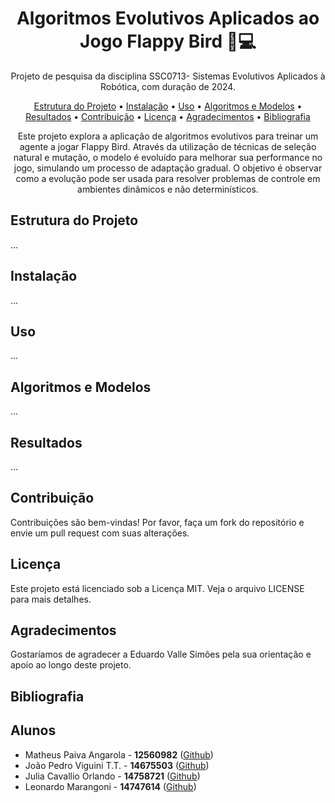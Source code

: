 <h1 align="center">Algoritmos Evolutivos Aplicados ao Jogo Flappy Bird 🦅💻</h1>
<p align="center"> Projeto de pesquisa da disciplina SSC0713- Sistemas Evolutivos Aplicados à Robótica, com duração de 2024. </p>

<p align="center">
  <a href="#estrutura-do-projeto">Estrutura do Projeto</a> • 
  <a href="#instalacao">Instalação</a> • 
  <a href="#uso">Uso</a> • 
  <a href="#algoritmos-e-modelos">Algoritmos e Modelos</a> •
  <a href="#resultados">Resultados</a> •
  <a href="#contribuindo">Contribuição</a> •
  <a href="#licenca">Licença</a> •
  <a href="#agradecimentos">Agradecimentos</a> •
  <a href="#bibliografia">Bibliografia</a>
</p>

<p align="center">
Este projeto explora a aplicação de algoritmos evolutivos para treinar um agente a jogar Flappy Bird. Através da utilização de técnicas de seleção natural e mutação, o modelo é evoluído para melhorar sua performance no jogo, simulando um processo de adaptação gradual. O objetivo é observar como a evolução pode ser usada para resolver problemas de controle em ambientes dinâmicos e não determinísticos.
</p>

## <div id="estrutura-do-projeto"></div>Estrutura do Projeto
...

## <div id="instalacao"></div>Instalação
...

## <div id="uso"></div>Uso
...

## <div id="algoritmos-e-modelos"></div>Algoritmos e Modelos
...

## <div id="resultados"></div>Resultados
...

## <div id="contributing"></div>Contribuição
Contribuições são bem-vindas! Por favor, faça um fork do repositório e envie um pull request com suas alterações.

## <div id="license"></div>Licença
Este projeto está licenciado sob a Licença MIT. Veja o arquivo LICENSE para mais detalhes.

## <div id="acknowledgements"></div>Agradecimentos
Gostaríamos de agradecer a Eduardo Valle Simões pela sua orientação e apoio ao longo deste projeto.

## <div id="bibliography"></div>Bibliografia

## Alunos
- Matheus Paiva Angarola - **12560982** ([Github](https://github.com/MatheusPaivaa))
- João Pedro Viguini T.T. -  **14675503** ([Github](https://github.com/cossi0))
- Julia Cavallio Orlando - **14758721** ([Github](https://github.com/renatocspessotto))
- Leonardo Marangoni - **14747614** ([Github](https://github.com/viniciusfreiss))
